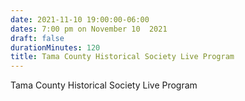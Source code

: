 ```yaml
---
date: 2021-11-10 19:00:00-06:00
dates: 7:00 pm on November 10  2021
draft: false
durationMinutes: 120
title: Tama County Historical Society Live Program
---
```


Tama County Historical Society Live Program